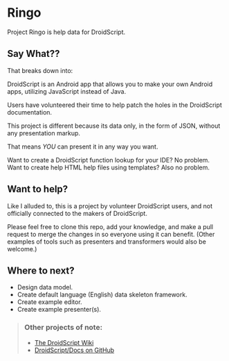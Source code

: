 # Ringo
Project Ringo is help data for DroidScript.

## Say What??

That breaks down into:

DroidScript is an Android app that allows you to make your own Android apps, utilizing JavaScript instead of Java.

Users have volunteered their time to help patch the holes in the DroidScript documentation.

This project is different because its data only, in the form of JSON, without any presentation markup.

That means _YOU_ can present it in any way you want.

Want to create a DroidScript function lookup for your IDE? No problem. Want to create help HTML help files using templates? Also no problem.

## Want to help?

Like I alluded to, this is a project by volunteer DroidScript users, and not officially connected to the makers of DroidScript.

Please feel free to clone this repo, add your knowledge, and make a pull request to merge the changes in so everyone using it can benefit. (Other examples of tools such as presenters and transformers would also be welcome.)

## Where to next?

* Design data model.
* Create default language (English) data skeleton framework.
* Create example editor.
* Create example presenter(s).

>### Other projects of note:
>* [The DroidScript Wiki](
http://wiki.droidscript.me.uk/doku.php) 
>* [DroidScript/Docs on GitHub](https://github.com/DroidScript/Docs)